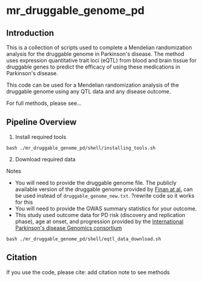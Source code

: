 # mr_druggable_genome_pd

## Introduction
This is a collection of scripts used to complete a Mendelian randomization analysis for the druggable genome in Parkinson's disease. The method uses expression quantitative trait loci (eQTL) from blood and brain tissue for druggable genes to predict the efficacy of using these medications in Parkinson's disease.


This code can be used for a Mendelian randomization analysis of the druggable genome using any QTL data and any disease outcome.

For full methods, please see...

## Pipeline Overview

1. Install required tools

`bash ./mr_druggable_genome_pd/shell/installing_tools.sh`


2. Download required data

Notes
* You will need to provide the druggable genome file. The publicly available version of the druggable genome provided by [Finan at al.](https://pubmed.ncbi.nlm.nih.gov/28356508/) can be used instead of `druggable_genome_new.txt`. ?rewrite code so it works for this
* You will need to provide the GWAS summary statistics for your outcome.
* This study used outcome data for PD risk (discovery and replication phase), age at onset, and progression provided by the [International Parkinson's disease Genomics consortium](http://pdgenetics.org/resources)

`bash ./mr_druggable_genome_pd/shell/eqtl_data_download.sh`





## Citation
If you use the code, please cite:
add citation
note to see methods
